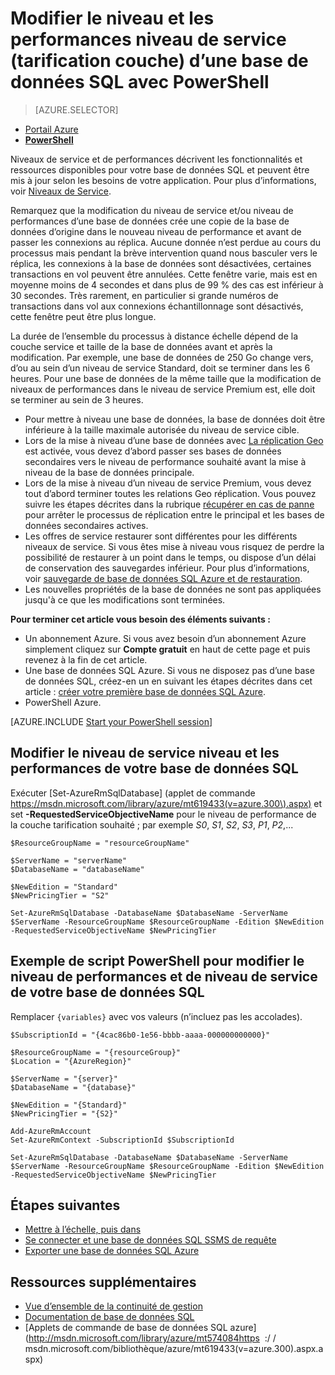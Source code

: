 <properties 
    pageTitle="Modifier le niveau de performances et de niveau de service d’une base de données SQL Azure à l’aide de PowerShell | Microsoft Azure" 
    description="Modifier le niveau de service et niveau de performance d’une base de données SQL Azure montre comment mettre à l’échelle de votre base de données SQL vers le haut ou vers le bas avec PowerShell. Modifier le niveau de tarification d’une base de données SQL Azure avec PowerShell." 
    services="sql-database"
    documentationCenter=""
    authors="stevestein"
    manager="jhubbard"
    editor=""/>

<tags
    ms.service="sql-database"
    ms.devlang="NA"
    ms.date="10/12/2016"
    ms.author="sstein"
    ms.workload="data-management"
    ms.topic="article"
    ms.tgt_pltfrm="NA"/>


# <a name="change-the-service-tier-and-performance-level-pricing-tier-of-a-sql-database-with-powershell"></a>Modifier le niveau et les performances niveau de service (tarification couche) d’une base de données SQL avec PowerShell


> [AZURE.SELECTOR]
- [Portail Azure](sql-database-scale-up.md)
- [**PowerShell**](sql-database-scale-up-powershell.md)


Niveaux de service et de performances décrivent les fonctionnalités et ressources disponibles pour votre base de données SQL et peuvent être mis à jour selon les besoins de votre application. Pour plus d’informations, voir [Niveaux de Service](sql-database-service-tiers.md).

Remarquez que la modification du niveau de service et/ou niveau de performances d’une base de données crée une copie de la base de données d’origine dans le nouveau niveau de performance et avant de passer les connexions au réplica. Aucune donnée n’est perdue au cours du processus mais pendant la brève intervention quand nous basculer vers le réplica, les connexions à la base de données sont désactivées, certaines transactions en vol peuvent être annulées. Cette fenêtre varie, mais est en moyenne moins de 4 secondes et dans plus de 99 % des cas est inférieur à 30 secondes. Très rarement, en particulier si grande numéros de transactions dans vol aux connexions échantillonnage sont désactivés, cette fenêtre peut être plus longue.  

La durée de l’ensemble du processus à distance échelle dépend de la couche service et taille de la base de données avant et après la modification. Par exemple, une base de données de 250 Go change vers, d’ou au sein d’un niveau de service Standard, doit se terminer dans les 6 heures. Pour une base de données de la même taille que la modification de niveaux de performances dans le niveau de service Premium est, elle doit se terminer au sein de 3 heures.


- Pour mettre à niveau une base de données, la base de données doit être inférieure à la taille maximale autorisée du niveau de service cible. 
- Lors de la mise à niveau d’une base de données avec [La réplication Geo](sql-database-geo-replication-portal.md) est activée, vous devez d’abord passer ses bases de données secondaires vers le niveau de performance souhaité avant la mise à niveau de la base de données principale.
- Lors de la mise à niveau d’un niveau de service Premium, vous devez tout d’abord terminer toutes les relations Geo réplication. Vous pouvez suivre les étapes décrites dans la rubrique [récupérer en cas de panne](sql-database-disaster-recovery.md) pour arrêter le processus de réplication entre le principal et les bases de données secondaires actives.
- Les offres de service restaurer sont différentes pour les différents niveaux de service. Si vous êtes mise à niveau vous risquez de perdre la possibilité de restaurer à un point dans le temps, ou dispose d’un délai de conservation des sauvegardes inférieur. Pour plus d’informations, voir [sauvegarde de base de données SQL Azure et de restauration](sql-database-business-continuity.md).
- Les nouvelles propriétés de la base de données ne sont pas appliquées jusqu'à ce que les modifications sont terminées.



**Pour terminer cet article vous besoin des éléments suivants :**

- Un abonnement Azure. Si vous avez besoin d’un abonnement Azure simplement cliquez sur **Compte gratuit** en haut de cette page et puis revenez à la fin de cet article.
- Une base de données SQL Azure. Si vous ne disposez pas d’une base de données SQL, créez-en un en suivant les étapes décrites dans cet article : [créer votre première base de données SQL Azure](sql-database-get-started.md).
- PowerShell Azure.


[AZURE.INCLUDE [Start your PowerShell session](../../includes/sql-database-powershell.md)]



## <a name="change-the-service-tier-and-performance-level-of-your-sql-database"></a>Modifier le niveau de service niveau et les performances de votre base de données SQL

Exécuter [Set-AzureRmSqlDatabase] (applet de commande https://msdn.microsoft.com/library/azure/mt619433(v=azure.300\).aspx) et set **-RequestedServiceObjectiveName** pour le niveau de performance de la couche tarification souhaité ; par exemple *S0*, *S1*, *S2*, *S3*, *P1*, *P2*,...

```
$ResourceGroupName = "resourceGroupName"
    
$ServerName = "serverName"
$DatabaseName = "databaseName"

$NewEdition = "Standard"
$NewPricingTier = "S2"

Set-AzureRmSqlDatabase -DatabaseName $DatabaseName -ServerName $ServerName -ResourceGroupName $ResourceGroupName -Edition $NewEdition -RequestedServiceObjectiveName $NewPricingTier
```

  

   


## <a name="sample-powershell-script-to-change-the-service-tier-and-performance-level-of-your-sql-database"></a>Exemple de script PowerShell pour modifier le niveau de performances et de niveau de service de votre base de données SQL

Remplacer ```{variables}``` avec vos valeurs (n’incluez pas les accolades).

```
$SubscriptionId = "{4cac86b0-1e56-bbbb-aaaa-000000000000}"
    
$ResourceGroupName = "{resourceGroup}"
$Location = "{AzureRegion}"
    
$ServerName = "{server}"
$DatabaseName = "{database}"
    
$NewEdition = "{Standard}"
$NewPricingTier = "{S2}"
    
Add-AzureRmAccount
Set-AzureRmContext -SubscriptionId $SubscriptionId
    
Set-AzureRmSqlDatabase -DatabaseName $DatabaseName -ServerName $ServerName -ResourceGroupName $ResourceGroupName -Edition $NewEdition -RequestedServiceObjectiveName $NewPricingTier
```
        


## <a name="next-steps"></a>Étapes suivantes

- [Mettre à l’échelle, puis dans](sql-database-elastic-scale-get-started.md)
- [Se connecter et une base de données SQL SSMS de requête](sql-database-connect-query-ssms.md)
- [Exporter une base de données SQL Azure](sql-database-export-powershell.md)

## <a name="additional-resources"></a>Ressources supplémentaires

- [Vue d’ensemble de la continuité de gestion](sql-database-business-continuity.md)
- [Documentation de base de données SQL](http://azure.microsoft.com/documentation/services/sql-database/)
- [Applets de commande de base de données SQL azure] (http://msdn.microsoft.com/library/azure/mt574084https  :/ / msdn.microsoft.com/bibliothèque/azure/mt619433(v=azure.300\).aspx.aspx)